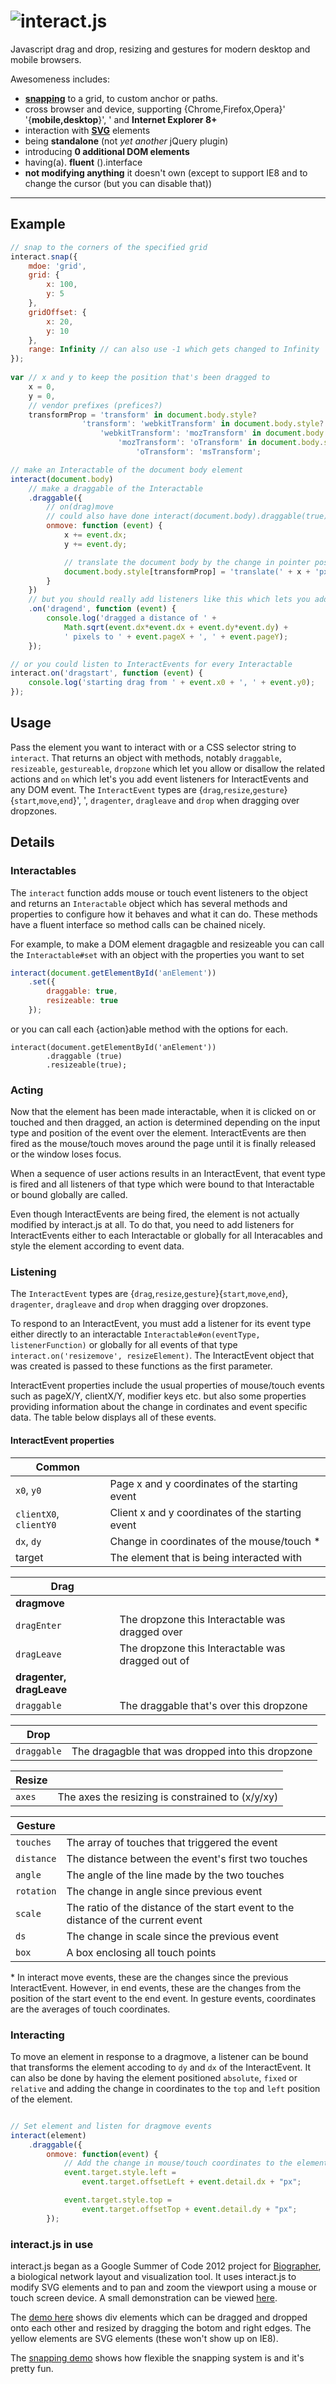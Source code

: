 ![interact.js](http://interactjs.io/repo/img/ijs-anim.svg)
===========
Javascript drag and drop, resizing and gestures for modern desktop and mobile browsers.

Awesomeness includes:
 - [**snapping**](http://interactjs.io/repo/demo/snap.html) to a grid, to custom anchor or paths.
 - cross browser and device, supporting {Chrome,Firefox,Opera}' '{**mobile,desktop**}', ' and **Internet Explorer 8+**
 - interaction with [**SVG**](http://interactjs.io/repo/demo/star.svg) elements
 - being **standalone** (not _yet another_ jQuery plugin)
 - introducing **0 additional DOM elements**
 - having(a). **fluent** ().interface
 - **not modifying anything** it doesn't own (except to support IE8 and to change the cursor (but you can disable that))

---

Example
-------
```javascript
// snap to the corners of the specified grid
interact.snap({
    mdoe: 'grid',
    grid: {
        x: 100,
        y: 5
    },
    gridOffset: {
        x: 20,
        y: 10
    },
    range: Infinity // can also use -1 which gets changed to Infinity
});
    
var // x and y to keep the position that's been dragged to
    x = 0,
    y = 0,
    // vendor prefixes (prefices?)
    transformProp = 'transform' in document.body.style?
                'transform': 'webkitTransform' in document.body.style?
                    'webkitTransform': 'mozTransform' in document.body.style?
                        'mozTransform': 'oTransform' in document.body.style?
                            'oTransform': 'msTransform';

// make an Interactable of the document body element
interact(document.body)
    // make a draggable of the Interactable
    .draggable({
        // on(drag)move
        // could also have done interact(document.body).draggable(true).ondragmove = function...
        onmove: function (event) {
            x += event.dx;
            y += event.dy;

            // translate the document body by the change in pointer position
            document.body.style[transformProp] = 'translate(' + x + 'px, ' + y + 'px)';
        }
    })
    // but you should really add listeners like this which lets you add multiple listeners
    .on('dragend', function (event) {
        console.log('dragged a distance of ' + 
            Math.sqrt(event.dx*event.dx + event.dy*event.dy) + 
            ' pixels to ' + event.pageX + ', ' + event.pageY);
    });

// or you could listen to InteractEvents for every Interactable
interact.on('dragstart', function (event) {
    console.log('starting drag from ' + event.x0 + ', ' + event.y0);
});
```

Usage
-----
Pass the element you want to interact with or a CSS selector string to `interact`. That returns an object with methods, notably `draggable`, `resizeable`, `gestureable`, `dropzone` which let you allow or disallow the related actions and `on` which let's you add event listeners for InteractEvents and any DOM event.
The `InteractEvent` types are {`drag`,`resize`,`gesture`}{`start`,`move`,`end`}', ', `dragenter`, `dragleave` and `drop` when dragging over dropzones.

Details
-------

### Interactables
The `interact` function adds mouse or touch event listeners to the object and returns an `Interactable` object which has several methods and properties to configure how it behaves and what it can do. These methods have a fluent interface so method calls can be chained nicely.

 For example, to make a DOM element dragagble and resizeable you can call the `Interactable#set` with an object with the properties you want to set
```javascript
interact(document.getElementById('anElement'))
    .set({
        draggable: true,
        resizeable: true
    });
```
or you can call each {action}able method with the options for each.
```jacascript
interact(document.getElementById('anElement'))
        .draggable (true)
        .resizeable(true);
```

### Acting
Now that the element has been made interactable, when it is clicked on or touched and then dragged, an action is determined depending on the input type and position of the event over the element. InteractEvents are then fired as the mouse/touch moves around the page until it is finally released or the window loses focus.

When a sequence of user actions results in an InteractEvent, that event type is fired and all listeners of that type which were bound to that Interactable or bound globally are called.

Even though InteractEvents are being fired, the element is not actually modified by interact.js at all. To do that, you need to add listeners for InteractEvents either to each Interactable or globally for all Interacables and style the element according to event data.

### Listening
The `InteractEvent` types are {`drag`,`resize`,`gesture`}{`start`,`move`,`end`}, `dragenter`, `dragleave` and `drop` when dragging over dropzones.

To respond to an InteractEvent, you must add a listener for its event type either directly to an interactable `Interactable#on(eventType, listenerFunction)` or globally for all events of that type `interact.on('resizemove', resizeElement)`. The InteractEvent object that was created is passed to these functions as the first parameter.

InteractEvent properties include the usual properties of mouse/touch events such as pageX/Y, clientX/Y, modifier keys etc. but also some properties providing information about the change in cordinates and event specific data. The table below displays all of these events.

#### InteractEvent properties
| Common                  |                                                   |
| ----------------------- | --------------------------------------------------|
| `x0`, `y0`              | Page x and y coordinates of the starting event    |
| `clientX0`, `clientY0`  | Client x and y coordinates of the starting event  |
| `dx`, `dy`              | Change in coordinates of the mouse/touch *        |
| target                  | The element that is being interacted with         |

| Drag                    |                                                   |
| ----------------------- | --------------------------------------------------|
| **dragmove**            |                                                   |
| `dragEnter`             | The dropzone this Interactable was dragged over   |
| `dragLeave`             | The dropzone this Interactable was dragged out of |
| **dragenter, dragLeave**|                                                   |
| `draggable`             | The draggable that's over this dropzone           |

| Drop                    |                                                   |
| ----------------------- | --------------------------------------------------|
| `draggable`             | The dragagble that was dropped into this dropzone |

| Resize                  |                                                   |
| ----------------------- | --------------------------------------------------|
| `axes`                  | The axes the resizing is constrained to (x/y/xy)  |

| Gesture                 |                                                   |
| ----------------------- | --------------------------------------------------|
| `touches`               | The array of touches that triggered the event     |
| `distance`              | The distance between the event's first two touches|
| `angle`                 | The angle of the line made by the two touches     |
| `rotation`              | The change in angle since previous event          |
| `scale`                 | The ratio of the distance of the start event to the distance of the current event |
| `ds`                    | The change in scale since the previous event      |
| `box`                   | A box enclosing all touch points                  |

\* In interact move events, these are the changes since the previous InteractEvent. However, in end events, these are the changes from the position of the start event to the end event. In gesture events, coordinates are the averages of touch coordinates.


### Interacting
To move an element in response to a dragmove, a listener can be bound that transforms the element accoding to `dy` and `dx` of the InteractEvent. It can also be done by having the element positioned `absolute`, `fixed` or `relative` and adding the change in coordinates to the `top` and `left` position of the element.

```javascript

// Set element and listen for dragmove events
interact(element)
    .draggable({
        onmove: function(event) {
            // Add the change in mouse/touch coordinates to the element's current position
            event.target.style.left =
                event.target.offsetLeft + event.detail.dx + "px";

            event.target.style.top =
                event.target.offsetTop + event.detail.dy + "px";
        });
```
### interact.js in use

interact.js began as a Google Summer of Code 2012 project for [Biographer](https://code.google.com/p/biographer "Biographer on Google Code"), a biological network layout and visualization tool. It uses interact.js to modify SVG elements and to pan and zoom the viewport using a mouse or touch screen device. A small demonstration can be viewed [here](http://t1.netsoc.ie/biographer/test/showcase.html "Biographer Showcase").

The [demo here](http://t1.netsoc.ie/interact.js/demo "interact.js drag, drop, resize and gesture demo") shows div elements which can be dragged and dropped onto each other and resized by dragging the botom and right edges. The yellow elements are SVG elements (these won't show up on IE8).

The [snapping demo](http://t1.netsoc.ie/interact.js/demo/snap.html "Oh snap!") shows how flexible the snapping system is and it's pretty fun.
